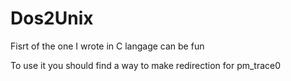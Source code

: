 # Dos2Unix
Fisrt of the one I wrote in C langage can be fun

To use it you should find a way to make redirection for pm_trace0 

